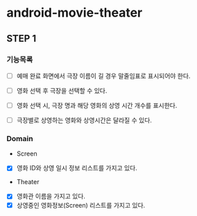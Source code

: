 # android-movie-theater

## STEP 1

### 기능목록

- [ ] 예매 완료 화면에서 극장 이름이 길 경우 말줄임표로 표시되어야 한다.

- [ ] 영화 선택 후 극장을 선택할 수 있다.
- [ ] 영화 선택 시, 극장 명과 해당 영화의 상영 시간 개수를 표시한다.
- [ ] 극장별로 상영하는 영화와 상영시간은 달라질 수 있다.

### Domain

- Screen
- [x] 영화 ID와 상영 일시 정보 리스트를 가지고 있다.

- Theater
- [x] 영화관 이름을 가지고 있다.
- [x] 상영중인 영화정보(Screen) 리스트를 가지고 있다.
